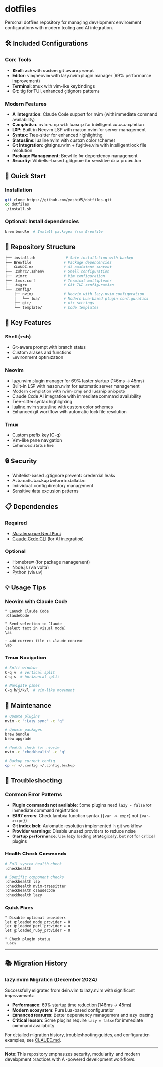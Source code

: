 # dotfiles

Personal dotfiles repository for managing development environment configurations with modern tooling and AI integration.

## 🛠️ Included Configurations

### Core Tools

* **Shell**: zsh with custom git-aware prompt
* **Editor**: vim/neovim with lazy.nvim plugin manager (69% performance improvement)
* **Terminal**: tmux with vim-like keybindings
* **Git**: tig for TUI, enhanced gitignore patterns

### Modern Features

* **AI Integration**: Claude Code support for nvim (with immediate command availability)
* **Completion**: nvim-cmp with luasnip for intelligent autocompletion
* **LSP**: Built-in Neovim LSP with mason.nvim for server management
* **Syntax**: Tree-sitter for enhanced highlighting
* **Statusline**: lualine.nvim with custom color schemes
* **Git Integration**: gitsigns.nvim + fugitive.vim with intelligent lock file resolution
* **Package Management**: Brewfile for dependency management
* **Security**: Whitelist-based .gitignore for sensitive data protection

## 🚀 Quick Start

### Installation

```bash
git clone https://github.com/yoshi65/dotfiles.git
cd dotfiles
./install.sh
```

### Optional: Install dependencies

```bash
brew bundle  # Install packages from Brewfile
```

## 📁 Repository Structure

```bash
├── install.sh              # Safe installation with backup
├── Brewfile               # Package dependencies
├── CLAUDE.md              # AI assistant context
├── .zshrc/.zshenv         # Shell configuration
├── .vimrc                 # Vim configuration
├── .tmux.conf             # Terminal multiplexer
├── .tigrc                 # Git TUI configuration
└── .config/
    ├── nvim/              # Neovim with lazy.nvim configuration
    │   └── lua/           # Modern Lua-based plugin configuration
    ├── git/               # Git settings
    └── template/          # Code templates
```

## 🔧 Key Features

### Shell (zsh)

* Git-aware prompt with branch status
* Custom aliases and functions
* Environment optimization

### Neovim

* lazy.nvim plugin manager for 69% faster startup (146ms → 45ms)
* Built-in LSP with mason.nvim for automatic server management
* Modern completion with nvim-cmp and luasnip snippets
* Claude Code AI integration with immediate command availability
* Tree-sitter syntax highlighting
* lualine.nvim statusline with custom color schemes
* Enhanced git workflow with automatic lock file resolution

### Tmux

* Custom prefix key (C-q)
* Vim-like pane navigation
* Enhanced status line

## 🔒 Security

* Whitelist-based .gitignore prevents credential leaks
* Automatic backup before installation
* Individual .config directory management
* Sensitive data exclusion patterns

## 📋 Dependencies

### Required

* [Moralerspace Nerd Font](https://github.com/yuru7/moralerspace)
* [Claude Code CLI](https://docs.anthropic.com/en/docs/claude-code) (for AI integration)

### Optional

* Homebrew (for package management)
* Node.js (via volta)
* Python (via uv)

## 💡 Usage Tips

### Neovim with Claude Code

```vim
" Launch Claude Code
:ClaudeCode

" Send selection to Claude
(select text in visual mode)
\as

" Add current file to Claude context
\ab
```

### Tmux Navigation

```bash
# Split windows
C-q v  # vertical split
C-q s  # horizontal split

# Navigate panes
C-q h/j/k/l  # vim-like movement
```

## 🔄 Maintenance

```bash
# Update plugins
nvim -c ":Lazy sync" -c "q"

# Update packages
brew bundle
brew upgrade

# Health check for neovim
nvim -c "checkhealth" -c "q"

# Backup current config
cp -r ~/.config ~/.config.backup
```

## 🐛 Troubleshooting

### Common Error Patterns

* **Plugin commands not available**: Some plugins need `lazy = false` for immediate command registration
* **E897 errors**: Check lambda function syntax (`{var -> expr}` not `{var->expr}`)
* **Git index lock**: Automatic resolution implemented in git workflow
* **Provider warnings**: Disable unused providers to reduce noise
* **Startup performance**: Use lazy loading strategically, but not for critical plugins

### Health Check Commands

```bash
# Full system health check
:checkhealth

# Specific component checks
:checkhealth lsp
:checkhealth nvim-treesitter
:checkhealth claudecode
:checkhealth lazy
```

### Quick Fixes

```vim
" Disable optional providers
let g:loaded_node_provider = 0
let g:loaded_perl_provider = 0
let g:loaded_ruby_provider = 0

" Check plugin status
:Lazy
```

---

## 📚 Migration History

### lazy.nvim Migration (December 2024)

Successfully migrated from dein.vim to lazy.nvim with significant improvements:

* **Performance**: 69% startup time reduction (146ms → 45ms)
* **Modern ecosystem**: Pure Lua-based configuration
* **Enhanced features**: Better dependency management and lazy loading
* **Critical lesson**: Some plugins require `lazy = false` for immediate command availability

For detailed migration history, troubleshooting guides, and configuration examples, see [CLAUDE.md](./CLAUDE.md).

---

**Note**: This repository emphasizes security, modularity, and modern development practices with AI-powered development workflows.

